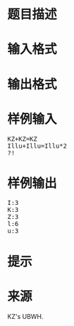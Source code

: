 

# 题目描述



# 输入格式



# 输出格式



# 样例输入


<pre>KZ+KZ=KZ
Illu+Illu=Illu*2
?!
</pre>

# 样例输出


<pre>I:3
K:3
Z:3
l:6
u:3
</pre>

# 提示



# 来源


<p>
KZ&#39;s UBWH.
</p>
